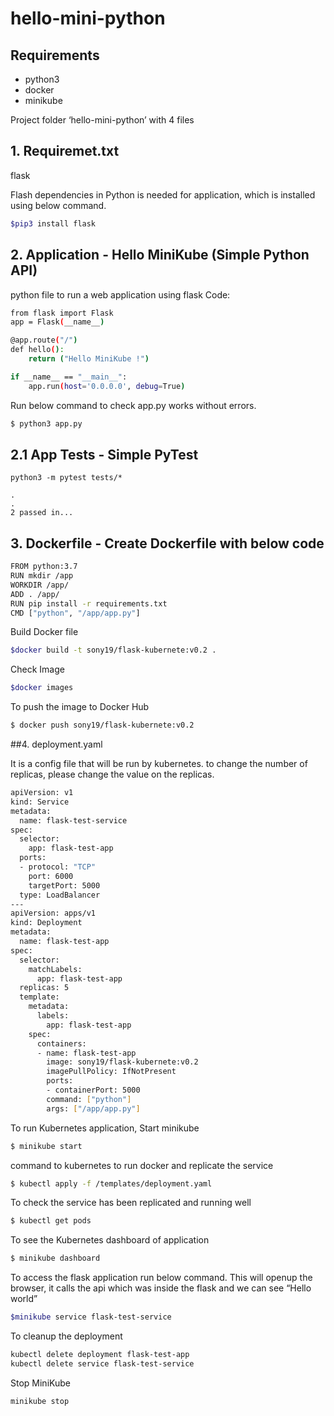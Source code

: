 # hello-mini-python

## Requirements
- python3
- docker
- minikube

Project folder ‘hello-mini-python’ with 4 files

## 1. Requiremet.txt    
flask

Flash dependencies in Python is needed for application, which is installed using below command.

```bash
$pip3 install flask 
```

## 2. Application - Hello MiniKube (Simple Python API)
python file to run a web application using flask
Code:

```bash
from flask import Flask
app = Flask(__name__)

@app.route("/")
def hello():
    return ("Hello MiniKube !")

if __name__ == "__main__":
    app.run(host='0.0.0.0', debug=True)
```

Run below command to check app.py works without errors.

```bash
$ python3 app.py
```

## 2.1 App Tests - Simple PyTest

```
python3 -m pytest tests/*

.
.
2 passed in...
```

## 3. Dockerfile - Create Dockerfile with below code
```bash
FROM python:3.7
RUN mkdir /app
WORKDIR /app/
ADD . /app/
RUN pip install -r requirements.txt
CMD ["python", "/app/app.py"]
```
Build Docker file 

```bash
$docker build -t sony19/flask-kubernete:v0.2 .
```

Check Image 

```bash
$docker images
```

To push the image to Docker Hub

```bash
$ docker push sony19/flask-kubernete:v0.2
```

##4. deployment.yaml

It is a config file that will be run by kubernetes. 
to change the number of replicas, please change the value on the replicas.

```bash
apiVersion: v1
kind: Service
metadata:
  name: flask-test-service
spec:
  selector:
    app: flask-test-app
  ports:
  - protocol: "TCP"
    port: 6000
    targetPort: 5000
  type: LoadBalancer
---
apiVersion: apps/v1
kind: Deployment
metadata:
  name: flask-test-app
spec:
  selector:
    matchLabels:
      app: flask-test-app
  replicas: 5
  template:
    metadata:
      labels:
        app: flask-test-app
    spec:
      containers:
      - name: flask-test-app
        image: sony19/flask-kubernete:v0.2
        imagePullPolicy: IfNotPresent
        ports:
        - containerPort: 5000
        command: ["python"]
        args: ["/app/app.py"]
```

To run Kubernetes application, Start minikube

```bash
$ minikube start
```

command to kubernetes to run docker and replicate the service
```bash
$ kubectl apply -f /templates/deployment.yaml
```

To check the service has been replicated and running well
```bash
$ kubectl get pods
```

To see the Kubernetes dashboard of application 

```bash
$ minikube dashboard
```

To access the flask application run below command. This will openup the browser, it calls the api which was inside the flask and we can see “Hello world”
```bash
$minikube service flask-test-service
```

To cleanup the deployment
```bash
kubectl delete deployment flask-test-app
kubectl delete service flask-test-service
```

Stop MiniKube
```bash
minikube stop
```